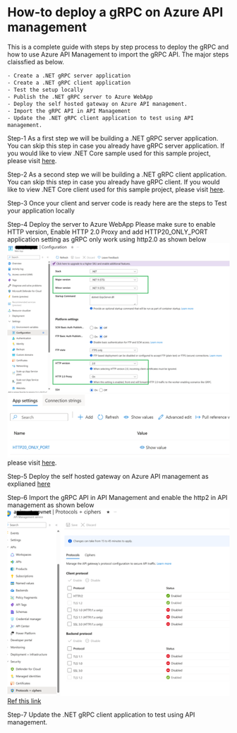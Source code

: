 # How-to deploy a gRPC on Azure API management

This is a complete guide with steps by step process to deploy the gRPC and how to use Azure API Management to import the gRPC API.
The major steps claissfied as below.

	- Create a .NET gRPC server application
	- Create a .NET gRPC client application
	- Test the setup locally 
	- Publish the .NET gRPC server to Azure WebApp
	- Deploy the self hosted gateway on Azure API management.
	- Import the gRPC API in API Management
 	- Update the .NET gRPC client application to test using API management. 

Step-1 
As a first step we will be building a .NET gRPC server application. You can skip this step in case you already have gRPC server application.
If you would like to view .NET Core sample used for this sample project, please visit [here](https://github.com/shailugit/GrpcServer).

Step-2
As a second step we will be building a .NET gRPC client application. You can skip this step in case you already have gRPC client.
If you would like to view .NET Core client used for this sample project, please visit [here](https://github.com/shailugit/GrpcClient).

Step-3
Once your client and server code is ready here are the steps to Test your application locally 

Step-4
Deploy the server to Azure WebApp
Please make sure to enable HTTP version, Enable HTTP 2.0 Proxy and add HTTP20_ONLY_PORT application setting as gRPC only work using http2.0 as shown below
![image info](ImagesRef/app1.png)
![image info](ImagesRef/app2.png)
please visit [here](https://github.com/Azure/app-service-linux-docs/blob/master/HowTo/gRPC/Linux/.NET/use_gRPC_with_dotnet.md).

Step-5
Deploy the self hosted gateway on Azure API management as explianed [here](https://learn.microsoft.com/en-us/azure/api-management/api-management-howto-provision-self-hosted-gateway)

Step-6
Import the gRPC API in API Management and enable the http2 in API management as shown below
![image info](ImagesRef/apim-1.png)
[Ref this link](https://learn.microsoft.com/en-us/azure/api-management/azure-openai-api-from-specification#test-the-azure-openai-api)

Step-7
Update the .NET gRPC client application to test using API management.
